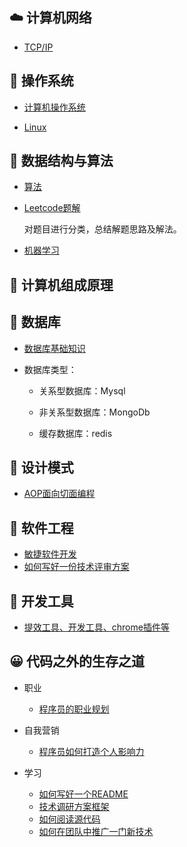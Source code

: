 ## :cloud: 计算机网络 
- [TCP/IP](#)


## :bamboo: 操作系统 
- [计算机操作系统](#)

- [Linux](#)


## :key: 数据结构与算法 
- [算法](./Algorithm/)

- [Leetcode题解](https://github.com/suvllian/problem-oj/tree/master/LeetCode)

  对题目进行分类，总结解题思路及解法。

- [机器学习](./machine-learing/)

## :game_die: 计算机组成原理 


## :tractor: 数据库 
- [数据库基础知识](./database/basic)

- 数据库类型：
  - 关系型数据库：Mysql

  - 非关系型数据库：MongoDb

  - 缓存数据库：redis


## :horse_racing: 设计模式 

- [AOP面向切面编程](./design-pattern/aop.md)

## :running: 软件工程

- [敏捷软件开发](./software-engineering/scrum.md)
- [如何写好一份技术评审方案](./software-engineering/how-to-write-a-technoloy-plan.md)

## :rocket: 开发工具

- [提效工具、开发工具、chrome插件等](./tools/tools.md)

## :grinning: 代码之外的生存之道 
- 职业
  - [程序员的职业规划](./Live/career-route.md)

- 自我营销
  - [程序员如何打造个人影响力](./Live/how-to-build-personal-influence.md)
  
- 学习
  - [如何写好一个README](./Live/how-to-write-readme.md)
  - [技术调研方案框架](./Live/how-to-write-tech-research.md)
  - [如何阅读源代码](./Live/how-to-read-source-code.md)
  - [如何在团队中推广一门新技术](./Live/how-to-promote-a-newtech-in-your-team.md)